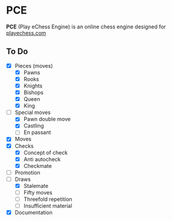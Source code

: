 # PCE

**PCE** (Play eChess Engine) is an online chess engine designed for [playechess.com](playechsss.com)

## To Do

- [x] Pieces (moves)
  - [x] Pawns
  - [x] Rooks
  - [x] Knights
  - [x] Bishops
  - [x] Queen
  - [x] King
- [ ] Special moves
  - [x] Pawn double move
  - [x] Castling
  - [ ] En passant
- [x] Moves
- [x] Checks
  - [x] Concept of check
  - [x] Anti autocheck
  - [x] Checkmate
- [ ] Promotion
- [ ] Draws
  - [x] Stalemate
  - [ ] Fifty moves
  - [ ] Threefold repetition
  - [ ] Insufficient material
- [x] Documentation
